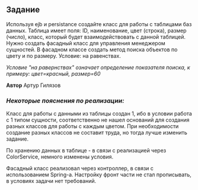 ## **Задание**

Используя ejb и persistanсе создайте класс для работы с таблицами баз данных.
Таблица имеет поля: ID, наименование, цвет (строка), размер (число), класс,
который будет взаимодействовать с данной таблицей.
Нужно создать фасадный класс для управления менеджером сущностей.
В фасадном классе создать метод поиска объектов по цвету и по размеру.
Условие: на равенствах.

_Условие "на равернствах" означает определение показателя поиска, к примеру: цвет=красный, размер=60_

**Автор** Артур Гилязов

### _Некоторые пояснения по реализации:_

Класс для работы с данными из таблицы создан 1, ибо в условии работа с 1 типом сущности, 
соответственно не нашел оснований для создания разных классов для работы с каждым цветом.
При необходимости создание разных классов не составит труда, но тогда лучше изменить задание.

По хранению данных в таблице - в связи с реализацией через ColorService, немного изменены
условия.

Фасадный класс реализовал через контроллер, в связи с использованием Spring-a. 
Настройку фронт части не стал прописывать, в условиях задачи нет требований.